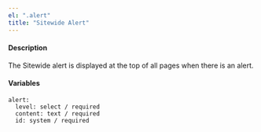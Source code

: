 ```yaml
---
el: ".alert"
title: "Sitewide Alert"
---
```

#### Description
The Sitewide alert is displayed at the top of all pages when there is an alert.

#### Variables
~~~
alert:
  level: select / required
  content: text / required
  id: system / required
~~~
